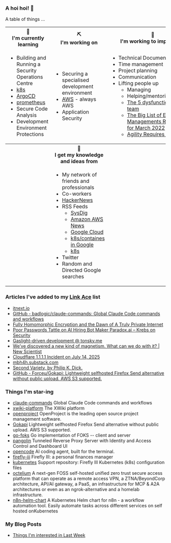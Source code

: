 ### A hoi hoi! 👋

A table of things ...

<table>
    <tr>
        <th>🌱<br/>I'm currently learning</th>
        <th>⛏<br/> I'm working on</th>
        <th>🚧<br/>I'm working to improve on</th>
    </tr>
    <tr>
        <td>
            <ul>
                <li>Building and Running a Security Operations Centre</li>
                <li><a href="https://kubernetes.io/">k8s</a></li>
                <li><a href="https://argoproj.github.io/">ArgoCD</a></li>
                <li><a href="https://prometheus.io/">prometheus</a></li>
                <li>Secure Code Analysis</li>
                <li>Development Environment Protections</li>
            </ul>
        </td>
        <td>
            <ul>
                <li>Securing a specialised development environment</li>
                <li><a href="https://aws.amazon.com/">AWS</a> - always AWS</li>
                <li>Application Security</li>
            </ul>
        </td>
        <td>
            <ul>
                <li>Technical Documentation</li>
                <li>Time management</li>
                <li>Project planning</li>
                <li>Communication</li>
                <li>Lifting people up
                    <ul>
                      <li>Managing</li>
                      <li>Helping/mentoring/coaching</li>
                      <li><a href="https://valid.com/5-dysfunctions-of-a-team/">The 5 dysfunctions of a team</a></li>
                      <li><a href="https://practicallyleading.dev/the-big-list-of-engineering-management-resources-march-2022">The Big List of Engineering Managements Resources - for March 2022</a></li>
                      <li><a href="https://www.industriallogic.com/blog/agility-requires-balance/">Agility Requires Balance</a></li>
                    </ul>
                </li>
            </ul>
        </td>
    </tr>
    <tr>
        <th>&nbsp;</th>
        <th>🏫<br/>I get my knowledge and ideas from</th>
        <th>&nbsp;</th>
    </tr>
    <tr>
        <td>&nbsp;</td>
        <td>
            <ul>
                <li>My network of friends and professionals</li>
                <li>Co-workers</li>
                <li><a href="https://news.ycombinator.com/">HackerNews</a></li>
                <li>RSS Feeds
                    <ul>
                        <li><a href="http://fetchrss.com/rss/5b4e9e358a93f8cc058b4567960404014.xml">SysDig</a></li>
                        <li><a href="https://aws.amazon.com/new/feed/">Amazon AWS News</a></li>
                        <li><a href="https://cloudblog.withgoogle.com/rss/">Google Cloud</a></li>
                        <li><a href="https://cloudblog.withgoogle.com/products/containers-kubernetes/rss/">k8s/containes in Google</a></li>
                        <li><a href="https://kubernetes.io/feed.xml">k8s</a></li>
                    </ul>
                </li>
                <li>Twitter</li>
                <li>Random and Directed Google searches</li>
            </ul>
        </td>
        <td>&nbsp;</td>
    </tr>
</table>

### Articles I've added to my [Link Ace](https://links.pgmac.net.au/) list

* [itnext.io](https://itnext.io/kubrix-your-out-of-the-box-internal-developer-platform-idp-for-kubernetes-ba4c2671e6d1)
* [GitHub - badlogic/claude-commands: Global Claude Code commands and workflows](https://github.com/badlogic/claude-commands)
* [Fully Homomorphic Encryption and the Dawn of A Truly Private Internet](https://bozmen.io/fhe)
* [Poor Passwords Tattle on AI Hiring Bot Maker Paradox.ai – Krebs on Security](https://krebsonsecurity.com/2025/07/poor-passwords-tattle-on-ai-hiring-bot-maker-paradox-ai/)
* [Gaslight-driven development @ tonsky.me](https://tonsky.me/blog/gaslight-driven-development/)
* [We’ve discovered a new kind of magnetism. What can we do with it? | New Scientist](https://web.archive.org/web/20250716005935/https://www.newscientist.com/article/2487013-weve-discovered-a-new-kind-of-magnetism-what-can-we-do-with-it/)
* [Cloudflare 1.1.1.1 Incident on July 14, 2025](https://blog.cloudflare.com/cloudflare-1-1-1-1-incident-on-july-14-2025/)
* [mbh4h.substack.com](https://mbh4h.substack.com/p/neuromancer-2025-review-william-gibson)
* [Second Variety, by Philip K. Dick.](https://www.gutenberg.org/files/32032/32032-h/32032-h.htm)
* [GitHub - Forceu/Gokapi: Lightweight selfhosted Firefox Send alternative without public upload. AWS S3 supported.](https://github.com/Forceu/Gokapi)

### Things I'm star-ing

* [claude-commands](https://github.com/badlogic/claude-commands)
  Global Claude Code commands and workflows
* [xwiki-platform](https://github.com/xwiki/xwiki-platform)
  The XWiki platform
* [openproject](https://github.com/opf/openproject)
  OpenProject is the leading open source project management software.
* [Gokapi](https://github.com/Forceu/Gokapi)
  Lightweight selfhosted Firefox Send alternative without public upload. AWS S3 supported.
* [go-foks](https://github.com/foks-proj/go-foks)
  Go implementation of FOKS -- client and server
* [pangolin](https://github.com/fosrl/pangolin)
  Tunneled Reverse Proxy Server with Identity and Access Control and Dashboard UI
* [opencode](https://github.com/sst/opencode)
  AI coding agent, built for the terminal.
* [firefly-iii](https://github.com/firefly-iii/firefly-iii)
  Firefly III: a personal finances manager
* [kubernetes](https://github.com/firefly-iii/kubernetes)
  Support repository: Firefly III Kubernetes (k8s) configuration files
* [octelium](https://github.com/octelium/octelium)
  A next-gen FOSS self-hosted unified zero trust secure access platform that can operate as a remote access VPN, a ZTNA/BeyondCorp architecture, API/AI gateway, a PaaS, an infrastructure for MCP & A2A architectures or even as an ngrok-alternative and a homelab infrastructure.
* [n8n-helm-chart](https://github.com/8gears/n8n-helm-chart)
  A Kubernetes Helm chart for n8n - a workflow automation tool. Easily automate tasks across different services on self hosted onKubernetes

### My Blog Posts

* [Things I'm interested in Last Week](https://pgmac.net.au/last-week/)
